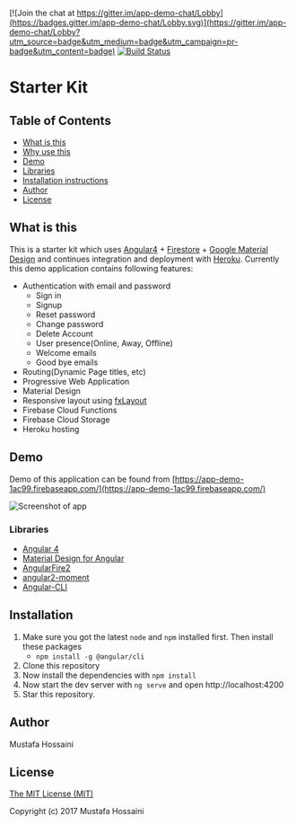 [![Join the chat at https://gitter.im/app-demo-chat/Lobby](https://badges.gitter.im/app-demo-chat/Lobby.svg)](https://gitter.im/app-demo-chat/Lobby?utm_source=badge&utm_medium=badge&utm_campaign=pr-badge&utm_content=badge)
[![Build Status](https://travis-ci.org/MurWade/app-demo.svg?branch=master)](https://travis-ci.org/MurWade/app-demo)
# Starter Kit
## Table of Contents
 * [What is this](#what-is-this)
 * [Why use this](#what-is-this)
 * [Demo](#demo)
 * [Libraries](#libraries)
 * [Installation instructions](#installation)
 * [Author](#author)
 * [License](#license)

## What is this
This is a starter kit which uses [Angular4](https://angular.io/) + [Firestore](https://firebase.google.com/) +
[Google Material Design](https://www.google.com/design/spec/material-design/introduction.html) and continues integration and deployment with [Heroku](https://dashboard.heroku.com). Currently
this demo application contains following features:
 * Authentication with email and password
   * Sign in
   * Signup
   * Reset password
   * Change password
   * Delete Account
   * User presence(Online, Away, Offline)
   * Welcome emails
   * Good bye emails
 * Routing(Dynamic Page titles, etc)
 * Progressive Web Application
 * Material Design
 * Responsive layout using [fxLayout](https://github.com/angular/flex-layout)
 * Firebase Cloud Functions
 * Firebase Cloud Storage
 * Heroku hosting

## Demo
Demo of this application can be found from [https://app-demo-1ac99.firebaseapp.com/](https://app-demo-1ac99.firebaseapp.com/)

![Screenshot of app](https://i.imgur.com/z7tjlBd.png)

### Libraries
 * [Angular 4](https://github.com/angular/angular)
 * [Material Design for Angular](https://github.com/angular/material2)
 * [AngularFire2](https://github.com/angular/angularfire2)
 * [angular2-moment](https://github.com/urish/angular2-moment)
 * [Angular-CLI](https://github.com/angular/angular-cli)


## Installation
 1. Make sure you got the latest `node` and `npm` installed first. Then install these packages
      * `npm install -g @angular/cli`
 2. Clone this repository
 3. Now install the dependencies with `npm install`
 4. Now start the dev server with `ng serve` and open http://localhost:4200
 5. Star this repository.

## Author
Mustafa Hossaini

## License
[The MIT License (MIT)](LICENSE)

Copyright (c) 2017 Mustafa Hossaini
